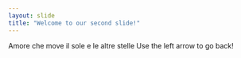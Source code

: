 ```yaml
---
layout: slide
title: "Welcome to our second slide!"
---
```

Amore che move il sole e le altre stelle
Use the left arrow to go back!